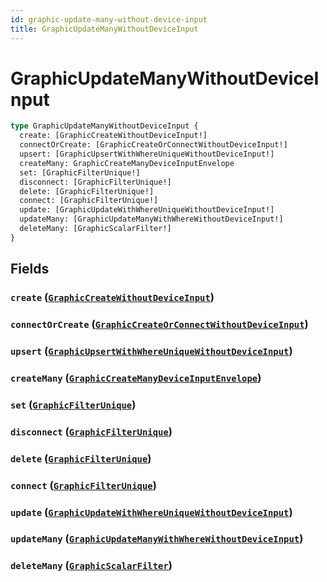 ```yaml
---
id: graphic-update-many-without-device-input
title: GraphicUpdateManyWithoutDeviceInput
---
```


 # GraphicUpdateManyWithoutDeviceInput





```graphql
type GraphicUpdateManyWithoutDeviceInput {
  create: [GraphicCreateWithoutDeviceInput!]
  connectOrCreate: [GraphicCreateOrConnectWithoutDeviceInput!]
  upsert: [GraphicUpsertWithWhereUniqueWithoutDeviceInput!]
  createMany: GraphicCreateManyDeviceInputEnvelope
  set: [GraphicFilterUnique!]
  disconnect: [GraphicFilterUnique!]
  delete: [GraphicFilterUnique!]
  connect: [GraphicFilterUnique!]
  update: [GraphicUpdateWithWhereUniqueWithoutDeviceInput!]
  updateMany: [GraphicUpdateManyWithWhereWithoutDeviceInput!]
  deleteMany: [GraphicScalarFilter!]
}
```


## Fields

### `create` ([`GraphicCreateWithoutDeviceInput`](/inputs/graphic-create-without-device-input))




### `connectOrCreate` ([`GraphicCreateOrConnectWithoutDeviceInput`](/inputs/graphic-create-or-connect-without-device-input))




### `upsert` ([`GraphicUpsertWithWhereUniqueWithoutDeviceInput`](/inputs/graphic-upsert-with-where-unique-without-device-input))




### `createMany` ([`GraphicCreateManyDeviceInputEnvelope`](/inputs/graphic-create-many-device-input-envelope))




### `set` ([`GraphicFilterUnique`](/inputs/graphic-filter-unique))




### `disconnect` ([`GraphicFilterUnique`](/inputs/graphic-filter-unique))




### `delete` ([`GraphicFilterUnique`](/inputs/graphic-filter-unique))




### `connect` ([`GraphicFilterUnique`](/inputs/graphic-filter-unique))




### `update` ([`GraphicUpdateWithWhereUniqueWithoutDeviceInput`](/inputs/graphic-update-with-where-unique-without-device-input))




### `updateMany` ([`GraphicUpdateManyWithWhereWithoutDeviceInput`](/inputs/graphic-update-many-with-where-without-device-input))




### `deleteMany` ([`GraphicScalarFilter`](/inputs/graphic-scalar-filter))






